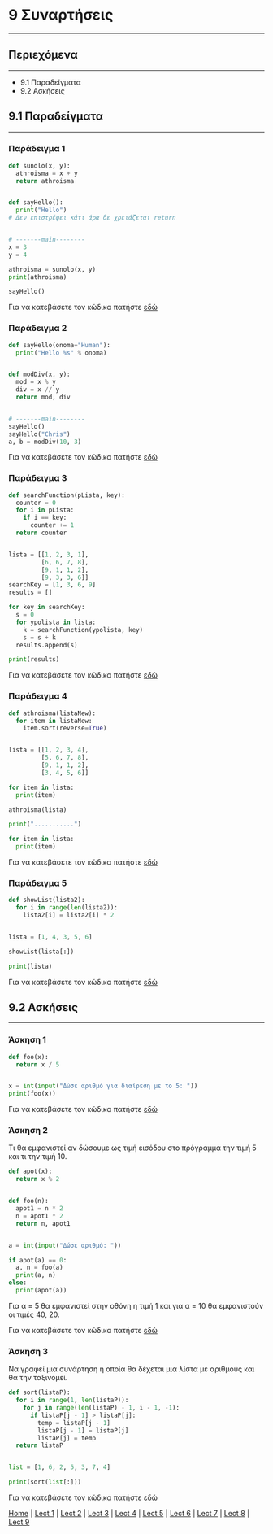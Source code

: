 # 9 Συναρτήσεις

---

## Περιεχόμενα

---

- 9.1 Παραδείγματα
- 9.2 Ασκήσεις

## 9.1 Παραδείγματα

---

### Παράδειγμα 1

```python
def sunolo(x, y):
  athroisma = x + y
  return athroisma


def sayHello():
  print("Hello")
# Δεν επιστρέφει κάτι άρα δε χρειάζεται return


# -------main--------
x = 3
y = 4

athroisma = sunolo(x, y)
print(athroisma)

sayHello()
```

Για να κατεβάσετε τον κώδικα πατήστε [εδώ](source/lecture_09/lecture_09_example_1.py)

### Παράδειγμα 2

```python
def sayHello(onoma="Human"):
  print("Hello %s" % onoma)


def modDiv(x, y):
  mod = x % y
  div = x // y
  return mod, div


# -------main--------
sayHello()
sayHello("Chris")
a, b = modDiv(10, 3)
```

Για να κατεβάσετε τον κώδικα πατήστε [εδώ](source/lecture_09/lecture_09_example_2.py)

### Παράδειγμα 3

```python
def searchFunction(pLista, key):
  counter = 0
  for i in pLista:
    if i == key:
      counter += 1
  return counter


lista = [[1, 2, 3, 1],
         [6, 6, 7, 8],
         [9, 1, 1, 2],
         [9, 3, 3, 6]]
searchKey = [1, 3, 6, 9]
results = []

for key in searchKey:
  s = 0
  for ypolista in lista:
    k = searchFunction(ypolista, key)
    s = s + k
  results.append(s)

print(results)
```

Για να κατεβάσετε τον κώδικα πατήστε [εδώ](source/lecture_09/lecture_09_example_3.py)

### Παράδειγμα 4

```python
def athroisma(listaNew):
  for item in listaNew:
    item.sort(reverse=True)


lista = [[1, 2, 3, 4],
         [5, 6, 7, 8],
         [9, 1, 1, 2],
         [3, 4, 5, 6]]

for item in lista:
  print(item)

athroisma(lista)

print("...........")

for item in lista:
  print(item)
```

Για να κατεβάσετε τον κώδικα πατήστε [εδώ](source/lecture_09/lecture_09_example_4.py)

### Παράδειγμα 5

```python
def showList(lista2):
  for i in range(len(lista2)):
    lista2[i] = lista2[i] * 2


lista = [1, 4, 3, 5, 6]

showList(lista[:])

print(lista)
```

Για να κατεβάσετε τον κώδικα πατήστε [εδώ](source/lecture_09/lecture_09_example_5.py)

## 9.2 Ασκήσεις

---

### Άσκηση 1

```python
def foo(x):
  return x / 5


x = int(input("Δώσε αριθμό για διαίρεση με το 5: "))
print(foo(x))
```

Για να κατεβάσετε τον κώδικα πατήστε [εδώ](source/lecture_09/lecture_09_exercise_1.py)

### Άσκηση 2

Τι θα εµφανιστεί αν δώσουµε ως τιµή εισόδου στο πρόγραµµα την τιµή 5 και τι την τιµή 10.

```python
def apot(x):
  return x % 2


def foo(n):
  apot1 = n * 2
  n = apot1 * 2
  return n, apot1


a = int(input("Δώσε αριθμό: "))

if apot(a) == 0:
  a, n = foo(a)
  print(a, n)
else:
  print(apot(a))
```

Για α = 5 θα εµφανιστεί στην οθόνη η τιµή 1 και για α = 10 θα εµφανιστούν οι τιµές 40, 20.

Για να κατεβάσετε τον κώδικα πατήστε [εδώ](source/lecture_09/lecture_09_exercise_2.py)

### Άσκηση 3

Να γραφεί µια συνάρτηση η οποία θα δέχεται µια λίστα µε αριθµούς και θα την ταξινοµεί.

```python
def sort(listaP):
  for i in range(1, len(listaP)):
    for j in range(len(listaP) - 1, i - 1, -1):
      if listaP[j - 1] > listaP[j]:
        temp = listaP[j - 1]
        listaP[j - 1] = listaP[j]
        listaP[j] = temp
  return listaP


list = [1, 6, 2, 5, 3, 7, 4]

print(sort(list[:]))
```

Για να κατεβάσετε τον κώδικα πατήστε [εδώ](source/lecture_09/lecture_09_exercise_3.py)

[Home](../README.md) | [Lect 1](lecture_01.md) | [Lect 2](lecture_02.md) | [Lect 3](lecture_03.md) | [Lect 4](lecture_04.md) | [Lect 5](lecture_05.md) | [Lect 6](lecture_06.md) | [Lect 7](lecture_07.md) | [Lect 8](lecture_08.md) | [Lect 9](lecture_09.md)
